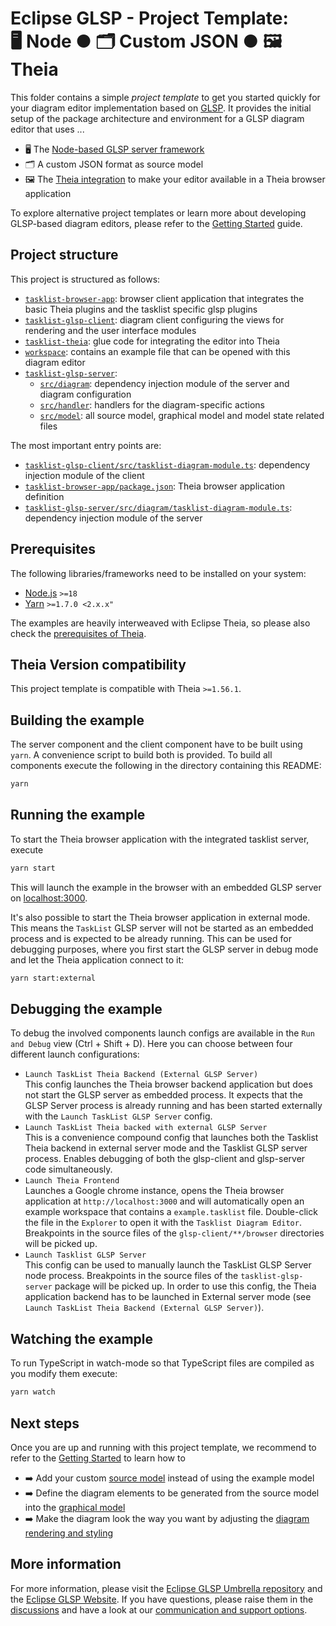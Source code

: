 # Eclipse GLSP - Project Template:<br> 🖥️ Node ● 🗂️ Custom JSON ● 🖼️ Theia

This folder contains a simple _project template_ to get you started quickly for your diagram editor implementation based on [GLSP](https://github.com/eclipse-glsp/glsp).
It provides the initial setup of the package architecture and environment for a GLSP diagram editor that uses ...

-   🖥️ The [Node-based GLSP server framework](https://github.com/eclipse-glsp/glsp-server-node)
-   🗂️ A custom JSON format as source model
-   🖼️ The [Theia integration](https://github.com/eclipse-glsp/glsp-theia-integration) to make your editor available in a Theia browser application

To explore alternative project templates or learn more about developing GLSP-based diagram editors, please refer to the [Getting Started](https://www.eclipse.org/glsp/documentation/gettingstarted) guide.

## Project structure

This project is structured as follows:

-   [`tasklist-browser-app`](./tasklist-browser-app): browser client application that integrates the basic Theia plugins and the tasklist specific glsp plugins
-   [`tasklist-glsp-client`](./tasklist-glsp-client): diagram client configuring the views for rendering and the user interface modules
-   [`tasklist-theia`](./tasklist-theia): glue code for integrating the editor into Theia
-   [`workspace`](./workspace): contains an example file that can be opened with this diagram editor
-   [`tasklist-glsp-server`](./tasklist-glsp-server):
    -   [`src/diagram`](./tasklist-glsp-server/src/diagram): dependency injection module of the server and diagram configuration
    -   [`src/handler`](./tasklist-glsp-server/src/handler): handlers for the diagram-specific actions
    -   [`src/model`](./tasklist-glsp-server/src/model): all source model, graphical model and model state related files

The most important entry points are:

-   [`tasklist-glsp-client/src/tasklist-diagram-module.ts`](./tasklist-glsp-client/src/tasklist-diagram-module.ts): dependency injection module of the client
-   [`tasklist-browser-app/package.json`](tasklist-browser-app/package.json): Theia browser application definition
-   [`tasklist-glsp-server/src/diagram/tasklist-diagram-module.ts`](./tasklist-glsp-server/src/diagram/tasklist-diagram-module.ts): dependency injection module of the server

## Prerequisites

The following libraries/frameworks need to be installed on your system:

-   [Node.js](https://nodejs.org/en/) `>=18`
-   [Yarn](https://classic.yarnpkg.com/en/docs/install#debian-stable) `>=1.7.0 <2.x.x"`

The examples are heavily interweaved with Eclipse Theia, so please also check the [prerequisites of Theia](https://github.com/eclipse-theia/theia/blob/master/doc/Developing.md#prerequisites).

## Theia Version compatibility

This project template is compatible with Theia `>=1.56.1`.

## Building the example

The server component and the client component have to be built using `yarn`.
A convenience script to build both is provided.
To build all components execute the following in the directory containing this README:

```bash
yarn
```

## Running the example

To start the Theia browser application with the integrated tasklist server, execute

```bash
yarn start
```

This will launch the example in the browser with an embedded GLSP server on [localhost:3000](http://localhost:3000).

It's also possible to start the Theia browser application in external mode. This means the `TaskList` GLSP server will not be started as an embedded process and is expected to be already running. This can be used for debugging purposes, where you first start the GLSP server in debug mode and let the Theia application connect to it:

```bash
yarn start:external
```

## Debugging the example

To debug the involved components launch configs are available in the `Run and Debug` view (Ctrl + Shift + D).
Here you can choose between four different launch configurations:

-   `Launch TaskList Theia Backend (External GLSP Server)`<br>
    This config launches the Theia browser backend application but does not start the GLSP server as embedded process.
    It expects that the GLSP Server process is already running and has been started externally with the `Launch TaskList GLSP Server` config.
-   `Launch TaskList Theia backed with external GLSP Server`<br>
    This is a convenience compound config that launches both the Tasklist Theia backend in external server mode and the Tasklist GLSP server process. Enables debugging of both the glsp-client and glsp-server code simultaneously.
-   `Launch Theia Frontend`<br>
    Launches a Google chrome instance, opens the Theia browser application at `http://localhost:3000` and will automatically open an example workspace that contains a `example.tasklist` file.
    Double-click the file in the `Explorer` to open it with the `Tasklist Diagram Editor`.
    Breakpoints in the source files of the `glsp-client/**/browser` directories will be picked up.
-   `Launch Tasklist GLSP Server`<br>
    This config can be used to manually launch the TaskList GLSP Server node process. Breakpoints in the source files of the `tasklist-glsp-server` package will be picked up. In order to use this config, the Theia application backend has to be launched in External server mode (see `Launch TaskList Theia Backend (External GLSP Server)`).

## Watching the example

To run TypeScript in watch-mode so that TypeScript files are compiled as you modify them execute:

```bash
yarn watch
```

## Next steps

Once you are up and running with this project template, we recommend to refer to the [Getting Started](https://www.eclipse.org/glsp/documentation) to learn how to

-   ➡️ Add your custom [source model](https://www.eclipse.org/glsp/documentation/sourcemodel) instead of using the example model
-   ➡️ Define the diagram elements to be generated from the source model into the [graphical model](https://www.eclipse.org/glsp/documentation/gmodel)
-   ➡️ Make the diagram look the way you want by adjusting the [diagram rendering and styling](https://www.eclipse.org/glsp/documentation/rendering)

## More information

For more information, please visit the [Eclipse GLSP Umbrella repository](https://github.com/eclipse-glsp/glsp) and the [Eclipse GLSP Website](https://www.eclipse.org/glsp/).
If you have questions, please raise them in the [discussions](https://github.com/eclipse-glsp/glsp/discussions) and have a look at our [communication and support options](https://www.eclipse.org/glsp/contact/).

